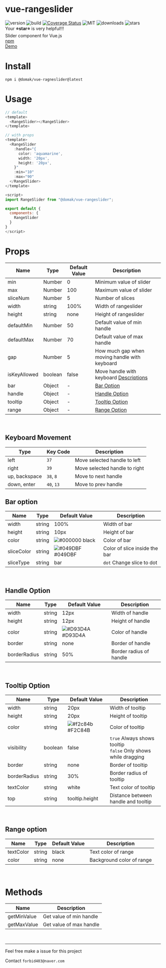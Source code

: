 # vue-rangeslider
![version](https://img.shields.io/npm/v/@domak/vue-rangeslider) ![build](https://travis-ci.org/forbid403/vue-rangeslider.svg?branch=master)
[![Coverage Status](https://coveralls.io/repos/github/forbid403/vue-rangeslider/badge.svg?branch=coveralls)](https://coveralls.io/github/forbid403/vue-rangeslider?branch=coveralls)
![MIT](https://img.shields.io/npm/l/@domak/vue-rangeslider?color=blue) ![downloads](https://img.shields.io/npm/dt/@domak/vue-rangeslider) ![stars](https://img.shields.io/github/stars/forbid403/vue-rangeslider?color=9cf) <br>
Your **⭐star⭐** is very helpful!!!<br>
Slider component for Vue.js
<br>
[npm](https://www.npmjs.com/package/@domak/vue-rangeslider)
<br>
[Demo](https://forbid403.github.io/vue-rangeslider-example/)
# Install
```
npm i @domak/vue-ragneslider@latest
```

# Usage
```js
// default
<template>
  <RangeSlider></RangeSlider>
</template>

// with props
<template>
  <RangeSlider 
    :handle="{
      color: 'aquamarine',
      width: '20px',
      height: '20px',
    }"
    :min="10"
    :max="90"
  </RangeSlider>
</template>

<script>
import RangeSlider from "@domak/vue-rangeslider";

export default {
  components: {
    RangeSlider
  }
}
</script>
```
# Props
|Name|Type|Default Value|Description|
|---|---|---|---|
|min|Number|0|Minimum value of slider|
|max|Number|100|Maximum value of slider|
|sliceNum|Number|5|Number of slices|
|width|string|100%|Width of rangeslider|
|height|string|none|Height of rangeslider|
|defaultMin|Number|50|Default value of min handle|
|defaultMax|Number|70|Default value of max handle|
|gap|Number|5|How much gap when moving handle with keyboard|
|isKeyAllowed|boolean|false|Move handle with keyboard [Descriptions](#keyboard-movement)|
|bar|Object|-|[Bar Option](#bar-option)
|handle|Object|-|[Handle Option](#handle-option)|
|tooltip|Object|-|[Tooltip Option](#tooltip-option)|
|range|Object|-|[Range Option](#range-option)|
<br>

## Keyboard Movement
|Type|Key Code|Description|
|---|---|---|
|left|`37`|Move selected handle to left|
|right|`39`|Move selected handle to right|
|up, backspace|`38`, `8`|Move to next handle|
|down, enter|`40`, `13`|Move to prev handle|


## Bar option
|Name|Type|Default Value|Description|
|---|---|---|---|
|width|string|100%|Width of bar|
|height|string|10px|Height of bar|
|color|string|![#000000](https://via.placeholder.com/15/000000/000000?text=+) black|Color of bar|
|sliceColor|string|![#049DBF](https://via.placeholder.com/15/049dbf/000000?text=+) #049DBF|Color of slice inside the bar|
|sliceType|string|bar|`dot` Change slice to dot|
<br>


## Handle Option
|Name|Type|Default Value|Description|
|---|---|---|---|
|width|string|12px|Width of handle|
|height|string|12px|Height of handle|
|color|string|![#D93D4A](https://via.placeholder.com/15/d93d4a/000000?text=+) #D93D4A|Color of handle
|border|string|none|Border of handle|
|borderRadius|string|50%|Border radius of handle|
<br>

## Tooltip Option
|Name|Type|Default Value|Description|
|---|---|---|---|
|width|string|20px|Width of tooltip|
|height|string|20px|Height of tooltip|
|color|string|![#f2c84b](https://via.placeholder.com/15/f2c84b/000000?text=+) #F2C84B|Color of tooltip|
|visibility|boolean|false|`true` Always shows tooltip<br>`false` Only shows while dragging
|border|string|none|Border of tooltip|
|borderRadius|string|30%|Border radius of tooltip|
|textColor|string|white|Text color of tooltip|
|top|string|tooltip.height|Distance between handle and tooltip|
<br>

## Range option
Name|Type|Default Value|Description|
|---|---|---|---|
|textColor|string|black|Text color of range|
|color|string|none|Background color of range|
<br>

# Methods
|Name|Description|
|---|---|
|getMinValue|Get value of min handle|
|getMaxValue|Get value of max handle|

<br>

---
Feel free make a issue for this project  

Contact `forbid403@naver.com`
